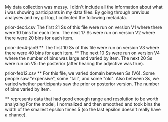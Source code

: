 My data collection was messy.
I didn't include all the information about what i
was showing participants in my data files.
By going through previous analyses and my git log,
I collected the following metadata.

prior-dec4.csv
  The first 21 Ss of this file were run on version V1
  where there were 10 bins for each item.
  The next 17 Ss were run on version V2 where there
  were 20 bins for each item.


prior-dec4-jan9
  ** The first 10 Ss of this file were run on version V3
  where there were 40 bins for each item.
  ** The next 10 Ss were run on version V4 where the number
  of bins was large and varied by item.
  The next 20 Ss were run on V5: the posterior (after hearing
  the adjective was true).


prior-feb12.csv
  ** For this file, we varied domain between Ss (V6). Some
  people saw "expensive", some "tall", and some "old".
  Also between Ss, we varied whether participants saw
  the prior or posterior version. The number of bins
  varied by item.

** represents data that had good enough range and resolution to be worth analyzing
For the model, I normalized and then smoothed and took bins the width of the smallest epsilon times 5 (so the last epsilon doesn't really have a chance).